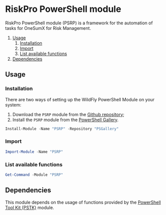 # RiskPro PowerShell module

RiskPro PowerShell module (PSRP) is a framework for the automation of tasks for OneSumX for Risk Management.

<!-- TOC depthFrom:2 depthTo:6 withLinks:1 updateOnSave:1 orderedList:1 -->

1.  [Usage](#usage)
    1.  [Installation](#installation)
    2.  [Import](#import)
    3.  [List available functions](#list-available-functions)
2.  [Dependencies](#dependencies)

<!-- /TOC -->

## Usage

### Installation

There are two ways of setting up the WildFly PowerShell Module on your system:
1. Download the `PSRP` module from the [Github repository](https://github.com/Akaizoku/PSRP);
1. Install the `PSRP` module from the [PowerShell Gallery](https://www.powershellgallery.com/packages/PSRP).

```powershell
Install-Module -Name "PSRP" -Repository "PSGallery"
```

### Import

```powershell
Import-Module -Name "PSRP"
```

### List available functions

```powershell
Get-Command -Module "PSRP"
```

## Dependencies

This module depends on the usage of functions provided by the [PowerShell Tool Kit (PSTK)](https://www.powershellgallery.com/packages/PSTK/) module.
